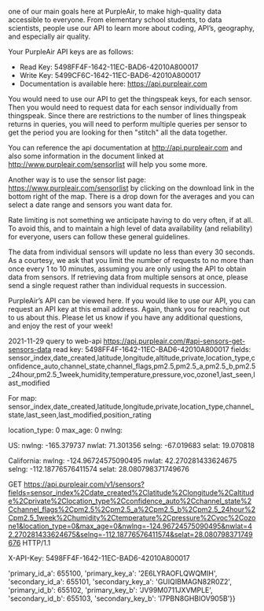 

one of our main goals here at PurpleAir, to make high-quality data accessible to everyone. From elementary school students, to data scientists, people use our API to learn more about coding, API’s, geography, and especially air quality.

Your PurpleAir API keys are as follows:

- Read Key: 5498FF4F-1642-11EC-BAD6-42010A800017
- Write Key: 5499CF6C-1642-11EC-BAD6-42010A800017
- Documentation is available here: https://api.purpleair.com

You would need to use our API to get the thingspeak keys, for each sensor.  Then you would need to request data for each sensor individually from thingspeak. Since there are restrictions to the number of lines thingspeak returns in queries, you will need to perform multiple queries per sensor to get the period you are looking for then "stitch" all the data together.  

You can reference the api documentation at http://api.purpleair.com and also some information in the document linked at http://www.purpleair.com/sensorlist will help you some more.

Another way is to use the sensor list page:  https://www.purpleair.com/sensorlist   by clicking on the download link in the bottom right of the map. There is a drop down for the averages and you can select a date range and sensors you want data for.

Rate limiting is not something we anticipate having to do very often, if at all. To avoid this, and to maintain a high level of data availability (and reliability) for everyone, users can follow these general guidelines. 

The data from individual sensors will update no less than every 30 seconds. As a courtesy, we ask that you limit the number of requests to no more than once every 1 to 10 minutes, assuming you are only using the API to obtain data from sensors. If retrieving data from multiple sensors at once, please send a single request rather than individual requests in succession. 

PurpleAir’s API can be viewed here. If you would like to use our API, you can request an API key at this email address. Again, thank you for reaching out to us about this. Please let us know if you have any additional questions, and enjoy the rest of your week!


2021-11-29 query to web-api
https://api.purpleair.com/#api-sensors-get-sensors-data
read key: 5498FF4F-1642-11EC-BAD6-42010A800017
fields: sensor_index,date_created,latitude,longitude,altitude,private,location_type,confidence_auto,channel_state,channel_flags,pm2.5,pm2.5_a,pm2.5_b,pm2.5_24hour,pm2.5_1week,humidity,temperature,pressure,voc,ozone1,last_seen,last_modified

For map:
sensor_index,date_created,latitude,longitude,private,location_type,channel_state,last_seen,last_modified,position_rating

location_type: 0
max_age: 0
nwlng: 

US:
nwlng: -165.379737
nwlat: 71.301356
selng: -67.019683
selat: 19.070818

California:
nwlng: -124.96724575090495
nwlat: 42.270281433624675
selng: -112.18776576411574
selat: 28.080798371749676

GET https://api.purpleair.com/v1/sensors?fields=sensor_index%2Cdate_created%2Clatitude%2Clongitude%2Caltitude%2Cprivate%2Clocation_type%2Cconfidence_auto%2Cchannel_state%2Cchannel_flags%2Cpm2.5%2Cpm2.5_a%2Cpm2.5_b%2Cpm2.5_24hour%2Cpm2.5_1week%2Chumidity%2Ctemperature%2Cpressure%2Cvoc%2Cozone1&location_type=0&max_age=0&nwlng=-124.96724575090495&nwlat=42.270281433624675&selng=-112.18776576411574&selat=28.080798371749676 HTTP/1.1

X-API-Key: 5498FF4F-1642-11EC-BAD6-42010A800017


'primary_id_a': 655100, 'primary_key_a': '2E6LYRAOFLQWQMIH',
'secondary_id_a': 655101, 'secondary_key_a': 'GUIQIBMAGN82R0Z2',
'primary_id_b': 655102, 'primary_key_b': 'JV99M0711JXVMPLE',
'secondary_id_b': 655103, 'secondary_key_b': 'I7PBN8GHBIOV905B'}}